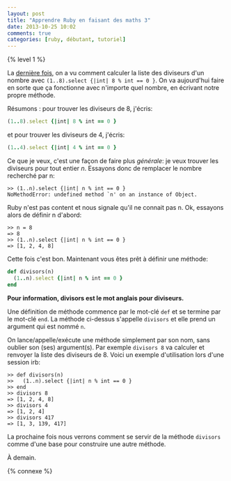 ```yaml
---
layout: post
title: "Apprendre Ruby en faisant des maths 3"
date: 2013-10-25 10:02
comments: true
categories: [ruby, débutant, tutoriel]
---
```


{% level 1 %}

La [dernière fois](http://lkdjiin.github.io/blog/2013/10/23/apprendre-ruby-en-faisant-des-maths-2/), on a vu comment calculer la liste des diviseurs
d'un nombre avec `(1..8).select {|int| 8 % int == 0 }`. On va aujourd'hui
faire en sorte que ça fonctionne avec n'importe quel nombre, en écrivant
notre propre méthode.

<!-- more -->

Résumons : pour trouver les diviseurs de 8, j'écris:

``` ruby
(1..8).select {|int| 8 % int == 0 }
```

et pour trouver les diviseurs de 4, j'écris:

``` ruby
(1..4).select {|int| 4 % int == 0 }
```

Ce que je veux, c'est une façon de faire plus *générale*: je veux trouver
les diviseurs pour tout entier *n*. Essayons donc de remplacer le
nombre recherché par n:

``` irb
>> (1..n).select {|int| n % int == 0 }
NoMethodError: undefined method `n' on an instance of Object.
```

Ruby n'est pas content et nous signale qu'il ne connait pas n. Ok, essayons
alors de définir n d'abord:

``` irb
>> n = 8
=> 8
>> (1..n).select {|int| n % int == 0 }
=> [1, 2, 4, 8]
```

Cette fois c'est bon. Maintenant vous êtes prêt à définir une méthode:

``` ruby
def divisors(n)
  (1..n).select {|int| n % int == 0 }
end
```

**Pour information, divisors est le mot anglais pour diviseurs.**

Une définition de méthode commence par le mot-clé `def` et se termine par
le mot-clé `end`. La méthode ci-dessus s'appelle `divisors` et elle prend
un argument qui est nommé `n`.

On lance/appelle/exécute une méthode simplement par son nom, sans oublier
son (ses) argument(s). Par exemple `divisors 8` va calculer et renvoyer la
liste des diviseurs de 8. Voici un exemple d'utilisation lors d'une session
irb:

``` irb
>> def divisors(n)
>>   (1..n).select {|int| n % int == 0 }
>> end
>> divisors 8
=> [1, 2, 4, 8]
>> divisors 4
=> [1, 2, 4]
>> divisors 417
=> [1, 3, 139, 417]
```

La prochaine fois nous verrons comment se servir de la méthode `divisors`
comme d'une base pour construire une autre méthode.

À demain.

{% connexe %}

